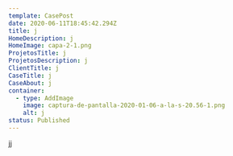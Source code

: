 ```yaml
---
template: CasePost
date: 2020-06-11T18:45:42.294Z
title: j
HomeDescription: j
HomeImage: capa-2-1.png
ProjetosTitle: j
ProjetosDescription: j
ClientTitle: j
CaseTitle: j
CaseAbout: j
container:
  - type: AddImage
    image: captura-de-pantalla-2020-01-06-a-la-s-20.56-1.png
    alt: j
status: Published
---
```

jj